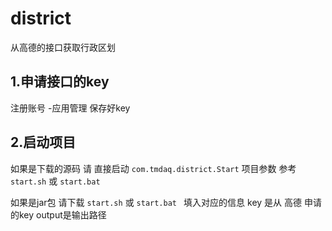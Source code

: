 # district
从高德的接口获取行政区划

## 1.申请接口的key 
  注册账号 -应用管理 保存好key



## 2.启动项目
  如果是下载的源码 请 直接启动 `com.tmdaq.district.Start` 项目参数 参考 ` start.sh ` 或 `start.bat `
  
  如果是jar包 请下载  ` start.sh ` 或 `start.bat ` 填入对应的信息
  key 是从 高德 申请的key
  output是输出路径
